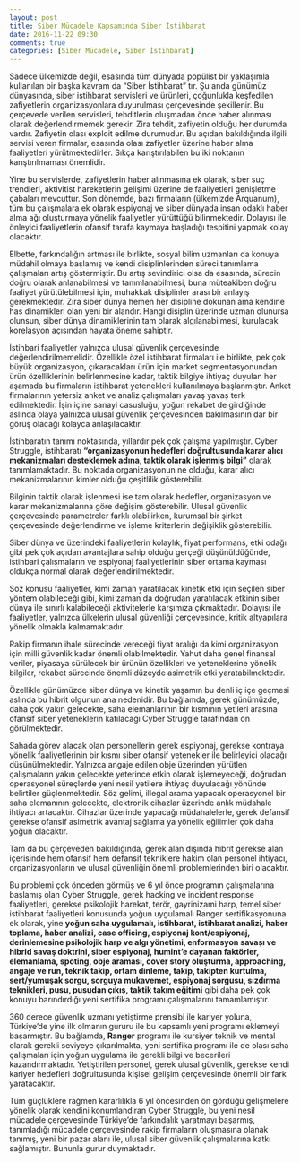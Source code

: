```yaml
---
layout: post
title: Siber Mücadele Kapsamında Siber İstihbarat
date: 2016-11-22 09:30
comments: true
categories: [Siber Mücadele, Siber İstihbarat]
---
```


Sadece ülkemizde değil, esasında tüm dünyada popülist bir yaklaşımla kullanılan bir başka kavram da “Siber İstihbarat” tır. Şu anda günümüz dünyasında, siber istihbarat servisleri ve ürünleri, çoğunlukla keşfedilen zafiyetlerin organizasyonlara duyurulması çerçevesinde şekillenir. Bu çerçevede verilen servisleri, tehditlerin oluşmadan önce haber alınması olarak değerlendirmemek gerekir. Zira tehdit, zafiyetin olduğu her durumda vardır. Zafiyetin olası exploit edilme durumudur. Bu açıdan bakıldığında ilgili servisi veren firmalar, esasında olası zafiyetler üzerine haber alma faaliyetleri yürütmektedirler. Sıkça karıştırılabilen bu iki noktanın karıştırılmaması önemlidir.

<!--more-->

Yine bu servislerde, zafiyetlerin haber alınmasına ek olarak, siber suç trendleri, aktivitist hareketlerin gelişimi üzerine de faaliyetleri genişletme çabaları mevcuttur. Son dönemde, bazı firmaların (ülkemizde Arquanum), tüm bu çalışmalara ek olarak espiyonaj ve siber dünyada insan odaklı haber alma ağı oluşturmaya yönelik faaliyetler yürüttüğü bilinmektedir. Dolayısı ile, önleyici faaliyetlerin ofansif tarafa kaymaya başladığı tespitini yapmak kolay olacaktır.

Elbette, farkındalığın artması ile birlikte, sosyal bilim uzmanları da konuya müdahil olmaya başlamış ve kendi disiplinlerinden süreci tanımlama çalışmaları artış göstermiştir. Bu artış sevindirici olsa da esasında, sürecin doğru olarak anlanabilmesi ve tanımlanabilmesi, buna müteakiben doğru faaliyet yürütülebilmesi için, muhakkak disiplinler arası bir anlayış gerekmektedir. Zira siber dünya hemen her disipline dokunan ama kendine has dinamikleri olan yeni bir alandır. Hangi disiplin üzerinde uzman olunursa olunsun, siber dünya dinamiklerinin tam olarak algılanabilmesi, kurulacak korelasyon açısından hayata öneme sahiptir.

İstihbari faaliyetler yalnızca ulusal güvenlik çerçevesinde değerlendirilmemelidir. Özellikle özel istihbarat firmaları ile birlikte, pek çok büyük organizasyon, çıkaracakları ürün için market segmentasyonundan ürün özelliklerinin belirlenmesine kadar, taktik bilgiye ihtiyaç duyulan her aşamada bu firmaların istihbarat yetenekleri kullanılmaya başlanmıştır. Anket firmalarının yetersiz anket ve analiz çalışmaları yavaş yavaş terk edilmektedir. İşin içine sanayi casusluğu, yoğun rekabet de girdiğinde aslında olaya yalnızca ulusal güvenlik çerçevesinden bakılmasının dar bir görüş olacağı kolayca anlaşılacaktır.

İstihbaratın tanımı noktasında, yıllardır pek çok çalışma yapılmıştır. Cyber Struggle, istihbaratı <b>“organizasyonun hedefleri doğrultusunda karar alıcı mekanizmaları desteklemek adına, taktik olarak işlenmiş bilgi”</b> olarak tanımlamaktadır. Bu noktada organizasyonun ne olduğu, karar alıcı mekanizmalarının kimler olduğu çeşitlilik gösterebilir.

Bilginin taktik olarak işlenmesi ise tam olarak hedefler, organizasyon ve karar mekanizmalarına göre değişim gösterebilir. Ulusal güvenlik çerçevesinde parametreler farklı olabilirken, kurumsal bir şirket çerçevesinde değerlendirme ve işleme kriterlerin değişiklik gösterebilir.

Siber dünya ve üzerindeki faaliyetlerin kolaylık, fiyat performans, etki odağı gibi pek çok açıdan avantajlara sahip olduğu gerçeği düşünüldüğünde, istihbari çalışmaların ve espiyonaj faaliyetlerinin siber ortama kayması oldukça normal olarak değerlendirilmektedir.

Söz konusu faaliyetler, kimi zaman yaratılacak kinetik etki için seçilen siber yöntem olabileceği gibi, kimi zaman da doğrudan yaratılacak etkinin siber dünya ile sınırlı kalabileceği aktivitelerle karşımıza çıkmaktadır. Dolayısı ile faaliyetler, yalnızca ülkelerin ulusal güvenliği çerçevesinde, kritik altyapılara yönelik olmakla kalmamaktadır.

Rakip firmanın ihale sürecinde vereceği fiyat aralığı da kimi organizasyon için milli güvenlik kadar önemli olabilmektedir. Yahut daha genel finansal veriler, piyasaya sürülecek bir ürünün özellikleri ve yeteneklerine yönelik bilgiler, rekabet sürecinde önemli düzeyde asimetrik etki yaratabilmektedir.

Özellikle günümüzde siber dünya ve kinetik yaşamın bu denli iç içe geçmesi aslında bu hibrit olgunun ana nedenidir. Bu bağlamda, gerek günümüzde, daha çok yakın gelecekte, saha elemanlarının bir kısmının yetileri arasına ofansif siber yeteneklerin katılacağı Cyber Struggle tarafından ön görülmektedir.

Sahada görev alacak olan personellerin gerek espiyonaj, gerekse kontraya yönelik  faaliyetlerinin bir kısmı siber ofansif yetenekler ile belirleyici olacağı düşünülmektedir. Yalnızca angaje edilen obje üzerinden yürütlen çalışmaların yakın gelecekte yeterince etkin olarak işlemeyeceği, doğrudan operasyonel süreçlerde yeni nesil yetilere ihtiyaç duyulacağı yönünde belirtiler güçlenmektedir. Söz gelimi, illegal arama yapacak operasyonel bir saha elemanının gelecekte, elektronik cihazlar üzerinde anlık müdahale ihtiyacı artacaktır. Cihazlar üzerinde yapacağı müdahalelerle, gerek defansif gerekse ofansif asimetrik avantaj sağlama ya yönelik eğilimler çok daha yoğun olacaktır.

Tam da bu çerçeveden bakıldığında, gerek alan dışında hibrit gerekse alan içerisinde hem ofansif hem defansif tekniklere hakim olan personel ihtiyacı, organizasyonların ve ulusal güvenliğin önemli problemlerinden biri olacaktır.

Bu problemi çok önceden görmüş ve 6 yıl önce programın çalışmalarına başlamış olan Cyber Struggle, gerek hacking ve incident response faaliyetleri, gerekse psikolojik harekat, terör, gayrinizami harp, temel siber istihbarat faaliyetleri konusunda yoğun uygulamalı Ranger sertifikasyonuna ek olarak, yine <b>yoğun saha uygulamalı, istihbarat, istihbarat analizi, haber toplama, haber analizi, case officing, espiyonaj kont/espiyonaj, derinlemesine psikolojik harp ve algı yönetimi, enformasyon savaşı ve hibrid savaş doktrini, siber espiyonaj, humint’e dayanan faktörler, elemanlama, spoting, obje araması, cover story oluşturma, approaching, angaje ve run, teknik takip, ortam dinleme, takip, takipten kurtulma, sert/yumuşak sorgu, sorguya mukavemet, espiyonaj sorgusu, sızdırma teknikleri, pusu, pusudan çıkış, taktik takım eğitimi</b> gibi daha pek çok konuyu barındırdığı yeni sertifika programı çalışmalarını tamamlamıştır.

360 derece güvenlik uzmanı yetiştirme prensibi ile kariyer yoluna, Türkiye’de yine ilk olmanın gururu ile bu kapsamlı yeni programı eklemeyi başarmıştır. Bu bağlamda, <b>Ranger</b> programı ile kursiyer teknik ve mental olarak gerekli seviyeye çıkarılmakta, yeni sertifika programı ile de olası saha çalışmaları için yoğun uygulama ile gerekli bilgi ve becerileri kazandırmaktadır. Yetiştirilen personel, gerek ulusal güvenlik, gerekse kendi kariyer hedefleri doğrultusunda kişisel gelişim çerçevesinde önemli bir fark yaratacaktır.

Tüm güçlüklere rağmen kararlılıkla 6 yıl öncesinden ön gördüğü gelişmelere yönelik olarak kendini konumlandıran Cyber Struggle, bu yeni nesil mücadele çerçevesinde Türkiye’de farkındalık yaratmayı başarmış, tanımladığı mücadele çerçevesinde rakip firmaların oluşmasına olanak tanımış, yeni bir pazar alanı ile, ulusal siber güvenlik çalışmalarına katkı sağlamıştır. Bununla gurur duymaktadır.
